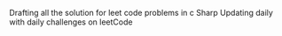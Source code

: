 Drafting all the solution for leet code problems in c Sharp 
Updating daily with daily challenges on leetCode
